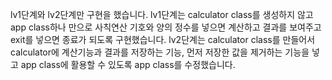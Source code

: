 lv1단계와 lv2단계만 구현을 했습니다.
lv1단계는 calculator class를 생성하지 않고 app class하나 만으로 사칙연산 기호와 양의 정수를 넣으면 계산하고 결과를 보여주고 exit를 넣으면 종료가 되도록 구현했습니다.
lv2단계는 calculator class를 만들어서 calculator에 계산기능과 결과를 저장하는 기능, 먼저 저장한 값을 제거하는 기능을 넣고 app class에 활용할 수 있도록 app class를 수정했습니다.
